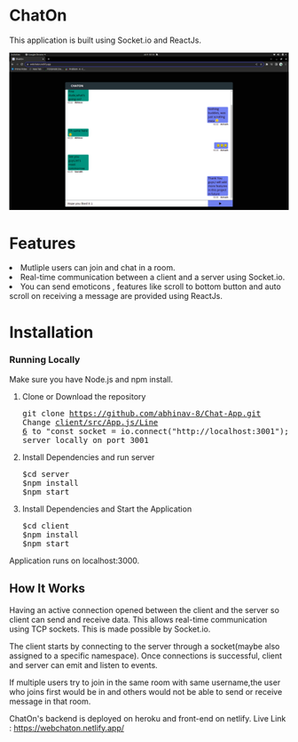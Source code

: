 

# ChatOn
  This application is built using Socket.io and ReactJs.
  
  ![s2](WebsiteDemo.png)

# Features
  <li>Mutliple users can join and chat in a room.</li> 
  <li>Real-time communication between a client and a server using Socket.io.</li>
  <li>You can send emoticons , features like scroll to bottom button and auto scroll on receiving a message are provided     using ReactJs.</li> 
   
# Installation

### Running Locally

Make sure you have Node.js and npm install.

  1. Clone or Download the repository 
    <pre>git clone https://github.com/abhinav-8/Chat-App.git
     Change [client/src/App.js/Line 6](https://github.com/abhinav-8/Chat-App/blob/0964a109b6b8fcece66cf5e5350366ba7fe633d2/client/src/App.js#L6) to "const socket = io.connect("http://localhost:3001");" to run server locally on port 3001</pre>
  2. Install Dependencies and run server
      <pre>$cd server       
     $npm install
     $npm start</pre>
  3. Install Dependencies and Start the Application 
      <pre>$cd client       
     $npm install
     $npm start</pre>
     
  Application runs on localhost:3000.
      
## How It Works

   Having an active connection opened between the client and the server so client can send and receive data. This allows real-time communication using TCP sockets. This is made possible by Socket.io.

   The client starts by connecting to the server through a socket(maybe also assigned to a specific namespace). Once connections is successful, client and server can emit and listen to events. 
   
   If multiple users try to join in the same room with same username,the user who joins first would be in and others would not be able to send or receive message in that room.
   
   ChatOn's backend is deployed on heroku and front-end on netlify. Live Link : https://webchaton.netlify.app/
   
   
    
  
  


